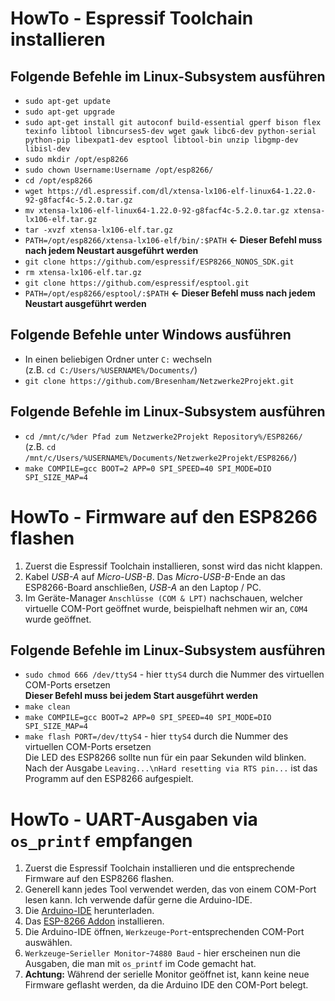 # HowTo - Espressif Toolchain installieren
## Folgende Befehle im Linux-Subsystem ausführen

* `sudo apt-get update`
* `sudo apt-get upgrade`
* `sudo apt-get install git autoconf build-essential gperf bison flex texinfo libtool libncurses5-dev wget gawk libc6-dev python-serial python-pip libexpat1-dev esptool libtool-bin unzip libgmp-dev libisl-dev`
* `sudo mkdir /opt/esp8266`
* `sudo chown Username:Username /opt/esp8266/`
* `cd /opt/esp8266`
* `wget https://dl.espressif.com/dl/xtensa-lx106-elf-linux64-1.22.0-92-g8facf4c-5.2.0.tar.gz`
* `mv xtensa-lx106-elf-linux64-1.22.0-92-g8facf4c-5.2.0.tar.gz xtensa-lx106-elf.tar.gz`
* `tar -xvzf xtensa-lx106-elf.tar.gz`
* `PATH=/opt/esp8266/xtensa-lx106-elf/bin/:$PATH` **<- Dieser Befehl muss nach jedem Neustart ausgeführt werden**
* `git clone https://github.com/espressif/ESP8266_NONOS_SDK.git`
* `rm xtensa-lx106-elf.tar.gz`
* `git clone https://github.com/espressif/esptool.git`
* `PATH=/opt/esp8266/esptool/:$PATH` **<- Dieser Befehl muss nach jedem Neustart ausgeführt werden**

## Folgende Befehle unter Windows ausführen

* In einen beliebigen Ordner unter `C:` wechseln</br>
(z.B. `cd C:/Users/%USERNAME%/Documents/`)
* `git clone https://github.com/Bresenham/Netzwerke2Projekt.git`

## Folgende Befehle im Linux-Subsystem ausführen

* `cd /mnt/c/%der Pfad zum Netzwerke2Projekt Repository%/ESP8266/`</br>
(z.B. `cd /mnt/c/Users/%USERNAME%/Documents/Netzwerke2Projekt/ESP8266/`)
* `make COMPILE=gcc BOOT=2 APP=0 SPI_SPEED=40 SPI_MODE=DIO SPI_SIZE_MAP=4`

# HowTo - Firmware auf den ESP8266 flashen
1. Zuerst die Espressif Toolchain installieren, sonst wird das nicht klappen.
1. Kabel *USB-A* auf *Micro-USB-B*. Das *Micro-USB-B*-Ende an das ESP8266-Board anschließen, *USB-A* an den Laptop / PC.
1. Im Geräte-Manager `Anschlüsse (COM & LPT)` nachschauen, welcher virtuelle COM-Port geöffnet wurde, beispielhaft nehmen wir an, `COM4` wurde geöffnet.
## Folgende Befehle im Linux-Subsystem ausführen
* `sudo chmod 666 /dev/ttyS4` - hier `ttyS4` durch die Nummer des virtuellen COM-Ports ersetzen</br>
**Dieser Befehl muss bei jedem Start ausgeführt werden**
* `make clean`
* `make COMPILE=gcc BOOT=2 APP=0 SPI_SPEED=40 SPI_MODE=DIO SPI_SIZE_MAP=4`
* `make flash PORT=/dev/ttyS4` - hier `ttyS4` durch die Nummer des virtuellen COM-Ports ersetzen</br>
Die LED des ESP8266 sollte nun für ein paar Sekunden wild blinken.</br>
Nach der Ausgabe `Leaving...\nHard resetting via RTS pin...` ist das Programm auf den ESP8266 aufgespielt.

# HowTo - UART-Ausgaben via `os_printf` empfangen
1. Zuerst die Espressif Toolchain installieren und die entsprechende Firmware auf den ESP8266 flashen.
1. Generell kann jedes Tool verwendet werden, das von einem COM-Port lesen kann. Ich verwende dafür gerne die Arduino-IDE.
1. Die [Arduino-IDE](https://www.arduino.cc/en/Main/Software) herunterladen.
1. Das [ESP-8266 Addon](https://randomnerdtutorials.com/how-to-install-esp8266-board-arduino-ide/) installieren.
1. Die Arduino-IDE öffnen, `Werkzeuge`-`Port`-entsprechenden COM-Port auswählen.
1. `Werkzeuge`-`Serieller Monitor`-`74880 Baud` - hier erscheinen nun die Ausgaben, die man mit `os_printf` im Code gemacht hat.
1. **Achtung:** Während der serielle Monitor geöffnet ist, kann keine neue Firmware geflasht werden, da die Arduino IDE den COM-Port belegt.
